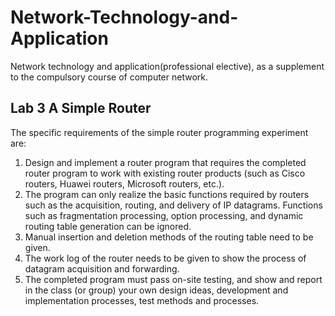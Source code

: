 # Network-Technology-and-Application
Network technology and application(professional elective), as a supplement to the compulsory course of computer network.
## Lab 3 A Simple Router
The specific requirements of the simple router programming experiment are:
1. Design and implement a router program that requires the completed router program to work with existing router products (such as Cisco routers, Huawei routers, Microsoft routers, etc.).
2. The program can only realize the basic functions required by routers such as the acquisition, routing, and delivery of IP datagrams. Functions such as fragmentation processing, option processing, and dynamic routing table generation can be ignored.
3. Manual insertion and deletion methods of the routing table need to be given.
4. The work log of the router needs to be given to show the process of datagram acquisition and forwarding.
5. The completed program must pass on-site testing, and show and report in the class (or group) your own design ideas, development and implementation processes, test methods and processes. 

